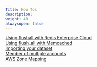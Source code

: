 ```yaml
---
Title: How Tos
description: 
weight: 40
alwaysopen: false
---
```

[Using flushall with Redis Enterprise
Cloud](/redis-cloud-documentation/how-to/flush-db/)\
[Using flush\_all with
Memcached](/redis-cloud-documentation/how-to/flush_all-memcached-cloud/)\
[Importing your
dataset](/redis-cloud-documentation/how-to/importing-dataset-redis-cloud/)\
[Member of multiple
accounts](/redis-cloud-documentation/how-to/multiple-accounts/)\
[AWS Zone Mapping](/redis-cloud-documentation/how-to/aws-zone-mapping/)
